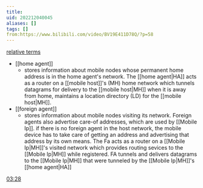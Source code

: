 ```yaml
---
title: 
uid: 202212040045
aliases: []
tags: []
from:https://www.bilibili.com/video/BV19E411D78Q/?p=58
---
```


[relative terms](https://www.bilibili.com/video/BV19E411D78Q/?p=58#t=208.46494)
- [[home agent]] 
	- stores information about mobile nodes whose permanent home address is in the home agent's network. The [[home agent|HA]] acts as a router on a [[mobile host]]'s (MH) home network which tunnels datagrams for delivery to the [[mobile host|MH]] when it is away from home, maintains a location directory (LD) for the [[mobile host|MH]].
- [[foreign agent]]
	- stores information about mobile nodes visiting its network. Foreign agents also advertise care-of addresses, which are used by [[Mobile Ip]]. if there  is no foreign agent in the host network, the mobile device has to take care of getting an address and advertising that address by its own means. The Fa acts as a router on a [[Mobile Ip|MH]]'s visited network which provides routing sevices to the [[Mobile Ip|MH]] while registered. FA tunnels and delivers datagrams to the [[Mobile Ip|MH]] that were tunneled by the [[Mobile Ip|MH]]'s [[home agent|HA]]


[03:28](https://www.bilibili.com/video/BV19E411D78Q/?p=58#t=208.46494)
